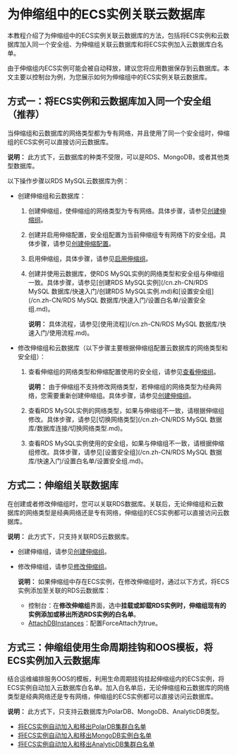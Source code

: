 # 为伸缩组中的ECS实例关联云数据库

本教程介绍了为伸缩组中的ECS实例关联云数据库的方法，包括将ECS实例和云数据库加入同一个安全组、为伸缩组关联云数据库和将ECS实例加入云数据库白名单。

由于伸缩组内ECS实例可能会被自动释放，建议您将应用数据保存到云数据库。本文主要以控制台为例，为您展示如何为伸缩组中的ECS实例关联云数据库。

## 方式一：将ECS实例和云数据库加入同一个安全组（推荐）

当伸缩组和云数据库的网络类型都为专有网络，并且使用了同一个安全组时，伸缩组的ECS实例可以直接访问云数据库。

**说明：** 此方式下，云数据库的种类不受限，可以是RDS、MongoDB，或者其他类型数据库。

以下操作步骤以RDS MySQL云数据库为例：

-   创建伸缩组和云数据库：
    1.  创建伸缩组，使伸缩组的网络类型为专有网络。具体步骤，请参见[创建伸缩组](/cn.zh-CN/伸缩组/伸缩组/创建伸缩组.md)。
    2.  创建并启用伸缩配置，安全组配置为当前伸缩组专有网络下的安全组。具体步骤，请参见[创建伸缩配置](/cn.zh-CN/伸缩组/组内实例配置信息来源/创建伸缩配置.md)。
    3.  启用伸缩组，具体步骤，请参见[启用伸缩组](/cn.zh-CN/伸缩组/伸缩组/启用伸缩组.md)。
    4.  创建并使用云数据库，使RDS MySQL实例的网络类型和安全组与伸缩组一致。具体步骤，请参见[创建RDS MySQL实例](/cn.zh-CN/RDS MySQL 数据库/快速入门/创建RDS MySQL实例.md)和[设置安全组](/cn.zh-CN/RDS MySQL 数据库/快速入门/设置白名单/设置安全组.md)。

        **说明：** 具体流程，请参见[使用流程](/cn.zh-CN/RDS MySQL 数据库/快速入门/使用流程.md)。

-   修改伸缩组和云数据库（以下步骤主要根据伸缩组配置云数据库的网络类型和安全组）：
    1.  查看伸缩组的网络类型和伸缩配置使用的安全组，请参见[查看伸缩组](/cn.zh-CN/伸缩组/伸缩组/查看伸缩组.md)。

        **说明：** 由于伸缩组不支持修改网络类型，若伸缩组的网络类型为经典网络，您需要重新创建伸缩组。具体步骤，请参见[创建伸缩组](/cn.zh-CN/伸缩组/伸缩组/创建伸缩组.md)。

    2.  查看RDS MySQL实例的网络类型，如果与伸缩组不一致，请根据伸缩组修改。具体步骤，请参见[切换网络类型](/cn.zh-CN/RDS MySQL 数据库/数据库连接/切换网络类型.md)。
    3.  查看RDS MySQL实例使用的安全组，如果与伸缩组不一致，请根据伸缩组修改。具体步骤，请参见[设置安全组](/cn.zh-CN/RDS MySQL 数据库/快速入门/设置白名单/设置安全组.md)。

## 方式二：伸缩组关联数据库

在创建或者修改伸缩组时，您可以关联RDS数据库。关联后，无论伸缩组和云数据库的网络类型是经典网络还是专有网络，伸缩组的ECS实例都可以直接访问云数据库。

**说明：** 此方式下，只支持关联RDS云数据库。

-   创建伸缩组，请参见[创建伸缩组](/cn.zh-CN/伸缩组/伸缩组/创建伸缩组.md)。
-   修改伸缩组，请参见[修改伸缩组](/cn.zh-CN/伸缩组/伸缩组/修改伸缩组.md)。

    **说明：** 如果伸缩组中存在ECS实例，在修改伸缩组时，通过以下方式，将ECS实例添加至关联的RDS云数据库：

    -   控制台：在**修改伸缩组**界面，选中**挂载或卸载RDS实例时，伸缩组现有的实例添加或移出所选RDS实例的白名单**。
    -   [AttachDBInstances](/cn.zh-CN/API参考/伸缩组/AttachDBInstances.md)：配置ForceAttach为true。

## 方式三：伸缩组使用生命周期挂钩和OOS模板，将ECS实例加入云数据库

结合运维编排服务OOS的模板，利用生命周期挂钩挂起伸缩组内的ECS实例，将ECS实例自动加入云数据库白名单。加入白名单后，无论伸缩组和云数据库的网络类型是经典网络还是专有网络，伸缩组的ECS实例都可以直接访问云数据库。

**说明：** 此方式下，只支持云数据库为PolarDB、MongoDB、AnalyticDB类型。

-   [将ECS实例自动加入和移出PolarDB集群白名单](/cn.zh-CN/最佳实践/生命周期挂钩和OOS模板最佳实践/将ECS实例自动加入和移出PolarDB集群白名单.md)
-   [将ECS实例自动加入和移出MongoDB实例白名单](/cn.zh-CN/最佳实践/生命周期挂钩和OOS模板最佳实践/将ECS实例自动加入和移出MongoDB实例白名单.md)
-   [将ECS实例自动加入和移出AnalyticDB集群白名单](/cn.zh-CN/最佳实践/生命周期挂钩和OOS模板最佳实践/将ECS实例自动加入和移出AnalyticDB集群白名单.md)

